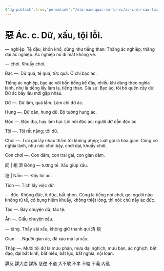 ```yaml
---
{"dg-publish":true,"permalink":"/dai-nam-quac-am-tu-vi/ac-c-du-xau-toi-loi/","tags":["âm-tự-vị"],"created":"2025-08-15T14:51:49.816+07:00"}
---
```


# 惡 Ác. c. Dữ, xấu, tội lỗi.

― nghiệp. Tệ đậu, khốn khổ, dùng như tiếng than: Thằng ác nghiệp; thằng đại ác nghiệp: Ác nghiệp nó đi mất không về.

― chơi. Khuấy chơi.

Bạc ―. Dữ quá, tệ quá, tức quá. Ở chi bạc ác.

Tiếng ác nghiệp, bạc ác với bốn tiếng kế đây, nhiều khi dùng theo nghĩa lành, như là tiếng lấy làm lạ, tiếng than. Giả sử: Bạc ác, tôi bỏ quên cây dù! Dữ ác bấy lâu mới gặp nhau.

Dữ ―. Dữ lắm, quá lắm. Làm chi dữ ác.

Hung ―. Dữ dằn, hung dữ. Bộ tướng hung ác.

Độc ―. Độc địa, hay làm hại. Lời nói độc ác; người dữ dằn độc ác.

Tội ―. Tội rất nặng; tội dữ.

Chơi ―. Trai gái lấy nhau thầm tối không phép; luật gọi là hòa gian. Cũng có nghĩa lành, như nói: chơi bậy, chơi dại, khuấy chơi.

Con chơi —. Con dâm, con trai gái, con gian dâm.

同 | 相 濟 Đồng — tương tế. Xấu giúp xấu.

稔 | Nẩm ―. Đầy tội ác.

Tích ―. Tích lấy việc dữ.

― đức. Không đức, ít đức, bất nhơn. Cũng là tiếng nói chơi, gọi người nào không tử tế, có bụng hiểm khuấy, không thiệt lòng, thì nói: chú nầy ác đức.

Tác ―. Bày chuyện dữ, tác tệ.

Ẩn ―. Giấu chuyện xấu.

― tăng. Thầy sãi xấu, không giữ thanh qui 清 規

Gian ―. Người gian ác, đã xảo mà lại xấu.

Thập ―. Mười tội dữ là mưu phản, mưu đại nghịch, mưu bạn, ác nghịch, bất đạo, đại bất kính, bất hiếu, bất lục, bất nghĩa, nội loạn.

謀反
謀大逆
謀叛
惡逆
不道
大不敬
不孝
不睦
不義
內亂

